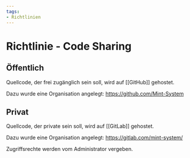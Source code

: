 ```yaml
---
tags:
- Richtlinien
---
```

# Richtlinie - Code Sharing
## Öffentlich

Quellcode, der frei zugänglich sein soll, wird auf [[GitHub]] gehostet.

Dazu wurde eine Organisation angelegt: https://github.com/Mint-System

## Privat

Quellcode, der private sein soll, wird auf [[GitLab]] gehostet.

Dazu wurde eine Organisation angelegt: https://gitlab.com/mint-system/

Zugriffsrechte werden vom Administrator vergeben.